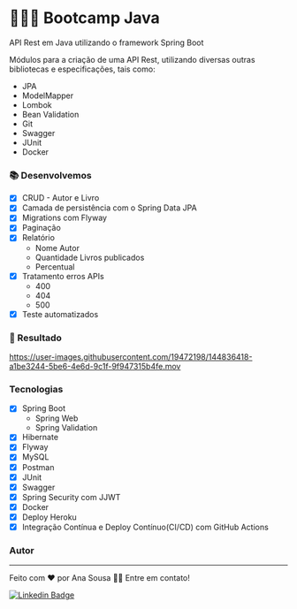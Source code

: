 #  👩🏻‍💻 Bootcamp Java

<p>API Rest em Java utilizando o framework Spring Boot

Módulos para a criação de uma API Rest, utilizando diversas outras bibliotecas e especificações, tais como: 
- JPA
- ModelMapper
- Lombok
- Bean Validation
- Git
- Swagger
- JUnit
- Docker

### 📚 Desenvolvemos
- [x] CRUD - Autor e Livro
- [x] Camada de persistência com o Spring Data JPA
- [x] Migrations com Flyway
- [x] Paginação 
- [x] Relatório 
  - Nome Autor
  - Quantidade Livros publicados
  - Percentual
- [x] Tratamento erros APIs
  - 400
  - 404
  - 500
- [x] Teste automatizados

### 🚀 Resultado
https://user-images.githubusercontent.com/19472198/144836418-a1be3244-5be6-4e6d-9c1f-9f947315b4fe.mov

### Tecnologias
- [x] Spring Boot
  - Spring Web
  - Spring Validation
- [x] Hibernate 
- [x] Flyway 
- [x] MySQL 
- [x] Postman
- [x] JUnit
- [x] Swagger
- [x] Spring Security com JJWT
- [x] Docker
- [x] Deploy Heroku
- [x] Integração Contínua e Deploy Contínuo(CI/CD) com GitHub Actions
  
### Autor
---
Feito com ❤️ por Ana Sousa 👋🏽 Entre em contato!

[![Linkedin Badge](https://img.shields.io/badge/-Ana-blue?style=flat-square&logo=Linkedin&logoColor=white&link=https://www.linkedin.com/in/ana-sousa-1841a6104/)](https://www.linkedin.com/in/ana-sousa-1841a6104/)

